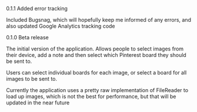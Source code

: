 0.1.1 Added error tracking

Included Bugsnag, which will hopefully keep me informed of any errors, and also updated Google Analytics tracking code

0.1.0 Beta release

The initial version of the application. Allows people to select images from their device, add a note and then select which Pinterest board they should be sent to.

Users can select individual boards for each image, or select a board for all images to be sent to.

Currently the application uses a pretty raw implementation of FileReader to load up images, which is not the best for
performance, but that will be updated in the near future
